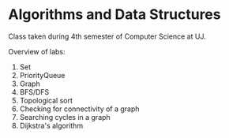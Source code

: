 # Algorithms and Data Structures

Class taken during 4th semester of Computer Science at UJ.


Overview of labs:
  1. Set
  2. PriorityQueue
  3. Graph
  4. BFS/DFS
  5. Topological sort
  6. Checking for connectivity of a graph
  7. Searching cycles in a graph
  8. Dijkstra's algorithm

